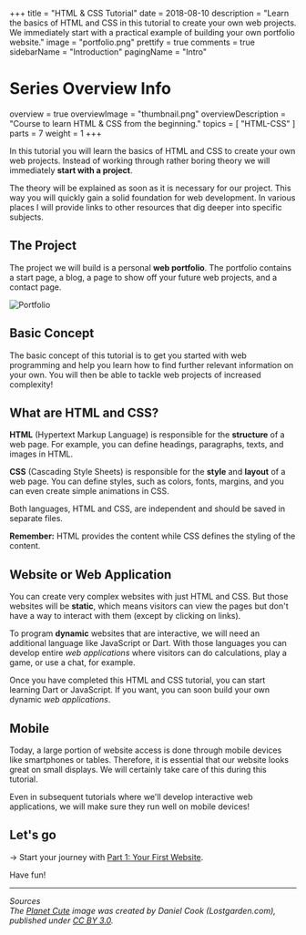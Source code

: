 +++
title = "HTML & CSS Tutorial"
date = 2018-08-10
description = "Learn the basics of HTML and CSS in this tutorial to create your own web projects. We immediately start with a practical example of building your own portfolio website."
image = "portfolio.png"
prettify = true
comments = true
sidebarName = "Introduction"
pagingName = "Intro"

# Series Overview Info
overview = true
overviewImage = "thumbnail.png"
overviewDescription = "Course to learn HTML & CSS from the beginning."
topics = [ "HTML-CSS" ]
parts = 7
weight = 1
+++

In this tutorial you will learn the basics of HTML and CSS to create your own web projects. Instead of working through rather boring theory we will immediately **start with a project**.

The theory will be explained as soon as it is necessary for our project. This way you will quickly gain a solid foundation for web development. In various places I will provide links to other resources that dig deeper into specific subjects.


## The Project

The project we will build is a personal **web portfolio**. The portfolio contains a start page, a blog, a page to show off your future web projects, and a contact page.


<img src="portfolio.png" alt="Portfolio" class="img-thumbnail">


## Basic Concept

The basic concept of this tutorial is to get you started with web programming and help you learn how to find further relevant information on your own. You will then be able to tackle web projects of increased complexity!


## What are HTML and CSS?

**HTML** (Hypertext Markup Language) is responsible for the **structure** of a web page. For example, you can define headings, paragraphs, texts, and images in HTML.

**CSS** (Cascading Style Sheets) is responsible for the **style** and **layout** of a web page. You can define styles, such as colors, fonts, margins, and you can even create simple animations in CSS.

Both languages, HTML and CSS, are independent and should be saved in separate files.

<div class="alert alert-info">
  <strong>Remember:</strong> HTML provides the content while CSS defines the styling of the content.
</div>


## Website or Web Application

You can create very complex websites with just HTML and CSS. But those websites will be **static**, which means visitors can view the pages but don't have a way to interact with them (except by clicking on links).

To program **dynamic** websites that are interactive, we will need an additional language like JavaScript or Dart. With those languages you can develop entire *web applications* where visitors can do calculations, play a game, or use a chat, for example.

Once you have completed this HTML and CSS tutorial, you can start learning Dart or JavaScript. If you want, you can soon build your own dynamic *web applications*.


## Mobile

Today, a large portion of website access is done through mobile devices like smartphones or tables. Therefore, it is essential that our website looks great on small displays. We will certainly take care of this during this tutorial.

Even in subsequent tutorials where we'll develop interactive web applications, we will make sure they run well on mobile devices!


## Let's go

&rarr; Start your journey with [Part 1: Your First Website](/library/html-css/part1/).

Have fun!


***

*Sources*<br>
<em class="small">
The [Planet Cute](http://www.lostgarden.com/2007/05/dancs-miraculously-flexible-game.html) image was created by Daniel Cook (Lostgarden.com), published under [CC BY 3.0](http://creativecommons.org/licenses/by/3.0/us/).
</em>
